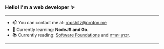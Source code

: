 ### Hello! I'm a web developer :sparkles:
---
- 📫  You can contact me at: ropshitz@proton.me
- 🌱 Currently learning: **NodeJS and Go**.
- :books: Currently reading: [Software Foundations](https://softwarefoundations.cis.upenn.edu/) and [זכרון יהודה](https://hebrewbooks.org/762).
---


